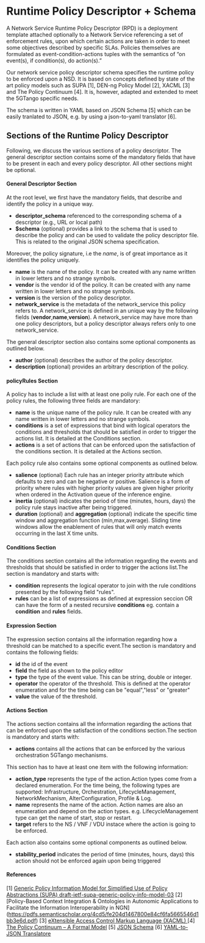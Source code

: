 # Runtime Policy Descriptor + Schema 

A Network Service Runtime Policy Descriptor (RPD) is a deployment template attached optionally to a Network Service referencing a set of enforcement rules, upon which certain actions are taken in order to meet some objectives described by specific SLAs. Policies themselves are formulated as event-condition-actions tuples with the semantics of “on event(s), if condition(s), do action(s).” 

Our network service policy descriptor schema specifies the runtime policy to be enforced upon a NSD. It is based on concepts defined by state of the art policy models such as SUPA [1], DEN-ng Policy Model [2], XACML [3] and The Policy Continuum [4].
It is, however, adapted and extended to meet the 5GTango specific needs.

The schema is written in YAML based on JSON Schema [5] which can be easily tranlated to JSON, e.g. by using a json-to-yaml translator [6].

## Sections of the Runtime Policy Descriptor

Following, we discuss the various sections of a policy descriptor. The general descriptor section contains some of the mandatory fields that have to be present in each and every policy descriptor. All other sections might be optional.

#### General Descriptor Section

At the root level, we first have the mandatory fields, that describe and identify the policy in a unique way.

- **descriptor_schema** referenced to the corresponding schema of a descriptor (e.g., URL or local path)
- **$schema** (optional) provides a link to the schema that is used to describe the policy and can be used to validate the policy descriptor file. This is related to the original JSON schema specification.

Moreover, the policy signature, i.e the *name*, is of great importance as it identifies the policy uniquely.
- **name** is the name of the policy. It can be created with any name written in lower letters and no strange symbols.
- **vendor** is the vendor id of the policy. It can be created with any name written in lower letters and no strange symbols.
- **version** is the version of the policy descriptor.
- **network_service** is the metadata of the network_service this policy refers to. A network_service is defined in an unique way by the following fields (**vendor**,**name**,**version**). A network_service may have more than one policy descriptors, but a policy descriptor always refers only to one network_service.

The general descriptor section also contains some optional components as outlined below.

- **author** (optional) describes the author of the policy descriptor.
- **description** (optional) provides an arbitrary description of the policy.


#### policyRules Section

A policy has to include a list with at least one poliy rule.
For each one of the policy rules, the following three fields are mandatory:

- **name** is the unique name of the policy rule. It can be created with any name written in lower letters and no strange symbols.
- **conditions** is a set of expressions that bind with logical operators the conditions and thresholds that should be satisfied in order to trigger the actions list. It is detailed at the Conditions section.
- **actions** is a set of actions that can be enforced upon the satisfaction of the conditions section. It is detailed at the Actions section.

Each policy rule also contains some optional components as outlined below.

- **salience** (optional) Each rule has an integer priority attribute which defaults to zero and can be negative or positive. Salience is a form of priority where rules with higher priority values are given higher priority when ordered in the Activation queue of the inference engine.
- **inertia** (optional) indicates the period of time (minutes, hours, days) the policy rule stays inactive after being triggered. 
- **duration** (optional) and  **aggregation** (optional) indicate the specific time window and aggregation function (min,max,average). Sliding time windows allow the enablement of rules that will only match events occurring in the last X time units.

#### Conditions Section

The conditions section contains all the information regarding the events and thresholds that should be satisfied in order to trigger the actions list.The section is mandatory and starts with:

- **condition** represents the logical operator to join with the rule conditions presented by the following field "rules".
- **rules** can be a list of expressions as defined at expression seccion OR can have the form of a nested recursive **conditions** eg. contain a **condition** and **rules** fields. 

#### Expression Section

The expression section contains all the information regarding how a threshold can be matched to a specific event.The section is mandatory and contains the following fields:

- **id** the id of the event
- **field** the field as shown to the policy editor
- **type** the type of the event value. This can be string, double or integer.
- **operator** the operator of the threshold. This is defined at the operator enumeration and for the time being can be "equal","less" or "greater"
- **value** the value of the threshold. 

#### Actions Section

The actions section contains all the information regarding the actions that can be enforced upon the satisfaction of the conditions section.The section is mandatory and starts with:

- **actions** contains all the actions that can be enforced by the various orchestration 5GTango mechanisms.

This section has to have at least one item with the following information:

- **action_type** represents the type of the action.Action types come from a declared enumeration. For the time being, the following types are supported:  Infrastructure, Orchestration, LifecycleManagement, NetworkMechanism, AlterConfiguration, Profile & Log.
- **name** represents the name of the action. Action names are also an enumeration and depend on the action types. e.g. LifecycleManagement type can get the name of start, stop or restart.  
- **target** refers to the NS / VNF / VDU instace where the action is going to be enforced.

Each action also contains some optional components as outlined below.
- **stability_period** indicates the period of time (minutes, hours, days) this action should not be enforced again upon being triggered 
 

#### References
[1] [ Generic Policy Information Model for Simplified Use of Policy Abstractions (SUPA) draft-ietf-supa-generic-policy-info-model-03](https://tools.ietf.org/html/draft-ietf-supa-generic-policy-info-model-03)
[2][Policy-Based Context Integration & Ontologies in Autonomic Applications to Facilitate the Information Interoperability in NGN] (https://pdfs.semanticscholar.org/4cd5/fe204d1467800e84cf6fa5665546d1bb3e6d.pdf)
[3] [eXtensible Access Control Markup Language (XACML) ](http://docs.oasis-open.org/xacml/3.0/xacml-3.0-core-spec-os-en.html) 
[4] [The Policy Continuum – A Formal Model](http://www.tssg.org/files/archives/2007_MACE_SDavy_Jennings_final.pdf )
[5] [JSON Schema](http://json-schema.org/)
[6] [YAML-to-JSON Translatore](http://jsontoyaml.com/)
